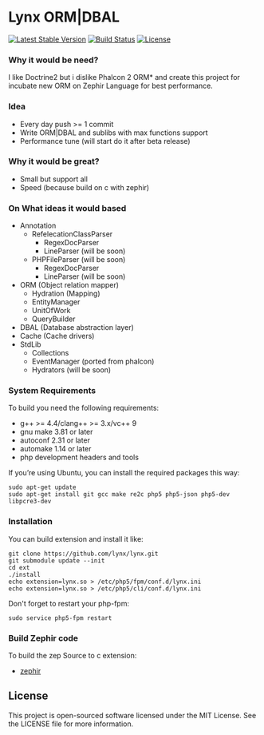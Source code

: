 Lynx ORM|DBAL
=============
[![Latest Stable Version](https://poser.pugx.org/lynx/lynx/v/stable.svg)](https://packagist.org/packages/lynx/lynx)
[![Build Status](https://travis-ci.org/lynx/lynx.svg)](https://travis-ci.org/lynx/lynx)
[![License](https://poser.pugx.org/lynx/lynx/license.svg)](https://packagist.org/packages/lynx/lynx)

### Why it would be need?

I like Doctrine2 but i dislike Phalcon 2 ORM* and create this project for incubate new ORM on Zephir Language for best performance.

### Idea

* Every day push >= 1 commit
* Write ORM|DBAL and sublibs with max functions support
* Performance tune (will start do it after beta release)

### Why it would be great?

* Small but support all
* Speed (because build on c with zephir)

### On What ideas it would based

* Annotation
	* RefelecationClassParser
		* RegexDocParser
		* LineParser (will be soon)
	* PHPFileParser (will be soon)
		* RegexDocParser
		* LineParser (will be soon)
* ORM (Object relation mapper)
	* Hydration (Mapping)
    * EntityManager
    * UnitOfWork
    * QueryBuilder
* DBAL (Database abstraction layer)
* Cache (Cache drivers)
* StdLib
	* Collections
	* EventManager (ported from phalcon)
	* Hydrators (will be soon)

### System Requirements

To build you need the following requirements:

* g++ >= 4.4/clang++ >= 3.x/vc++ 9
* gnu make 3.81 or later
* autoconf 2.31 or later
* automake 1.14 or later
* php development headers and tools

If you’re using Ubuntu, you can install the required packages this way:

```
sudo apt-get update
sudo apt-get install git gcc make re2c php5 php5-json php5-dev libpcre3-dev
```

### Installation

You can build extension and install it like:
```
git clone https://github.com/lynx/lynx.git
git submodule update --init
cd ext
./install
echo extension=lynx.so > /etc/php5/fpm/conf.d/lynx.ini
echo extension=lynx.so > /etc/php5/cli/conf.d/lynx.ini
```

Don't forget to restart your php-fpm:
```
sudo service php5-fpm restart
```

### Build Zephir code

To build the zep Source to c extension:
* [zephir](https://github.com/phalcon/zephir)

License
-------
This project is open-sourced software licensed under the MIT License. See the LICENSE file for more information.